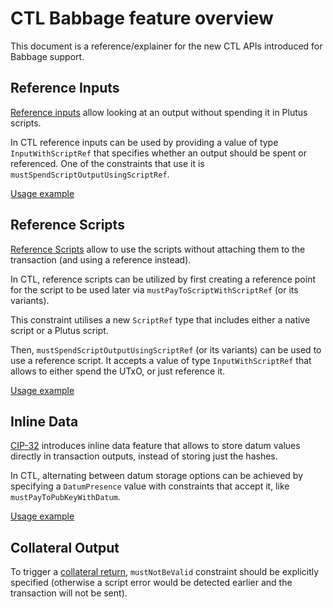 # CTL Babbage feature overview

This document is a reference/explainer for the new CTL APIs introduced for Babbage support.

## Reference Inputs

[Reference inputs](https://cips.cardano.org/cips/cip31/#referenceinputs) allow looking at an output without spending it in Plutus scripts.

In CTL reference inputs can be used by providing a value of type `InputWithScriptRef` that specifies whether an output should be spent or referenced. One of the constraints that use it is `mustSpendScriptOutputUsingScriptRef`.

[Usage example](../examples/PlutusV2/ReferenceInputs.purs)

## Reference Scripts

[Reference Scripts](https://developers.cardano.org/docs/governance/cardano-improvement-proposals/cip-0033/) allow to use the scripts without attaching them to the transaction (and using a reference instead).

In CTL, reference scripts can be utilized by first creating a reference point for the script to be used later via `mustPayToScriptWithScriptRef` (or its variants).

This constraint utilises a new `ScriptRef` type that includes either a native script or a Plutus script.

Then, `mustSpendScriptOutputUsingScriptRef` (or its variants) can be used to use a reference script. It accepts a value of type `InputWithScriptRef` that allows to either spend the UTxO, or just reference it.

[Usage example](../examples/PlutusV2/ReferenceScripts.purs)

## Inline Data

[CIP-32](https://developers.cardano.org/docs/governance/cardano-improvement-proposals/cip-0032/) introduces inline data feature that allows to store datum values directly in transaction outputs, instead of storing just the hashes.

In CTL, alternating between datum storage options can be achieved by specifying a `DatumPresence` value with constraints that accept it, like `mustPayToPubKeyWithDatum`.

[Usage example](../examples/PlutusV2/InlineDatum.purs)

## Collateral Output

To trigger a [collateral return](https://cips.cardano.org/cips/cip40/), `mustNotBeValid` constraint should be explicitly specified (otherwise a script error would be detected earlier and the transaction will not be sent).
